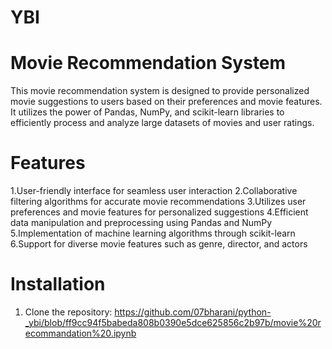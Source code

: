 # YBI
# Movie Recommendation System
This movie recommendation system is designed to provide personalized movie suggestions to users based on their preferences and movie features. It utilizes the power of Pandas, NumPy, and scikit-learn libraries to efficiently process and analyze large datasets of movies and user ratings.

# Features
1.User-friendly interface for seamless user interaction
2.Collaborative filtering algorithms for accurate movie recommendations
3.Utilizes user preferences and movie features for personalized suggestions
4.Efficient data manipulation and preprocessing using Pandas and NumPy
5.Implementation of machine learning algorithms through scikit-learn
6.Support for diverse movie features such as genre, director, and actors

# Installation
1. Clone the repository:
https://github.com/07bharani/python-_ybi/blob/ff9cc94f5babeda808b0390e5dce625856c2b97b/movie%20recommandation%20.ipynb
